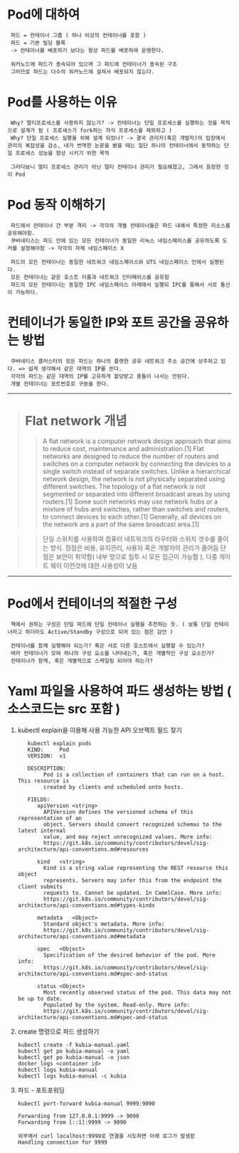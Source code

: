# Pod에 대하여
     파드 = 컨테이너 그룹 ( 하나 이상의 컨테이너를 포함 )
     파드 = 기본 빌딩 블록
     -> 컨테이너를 배포하기 보다는 항상 파드를 배포하여 운영한다.
     
     워커노드에 파드가 종속되어 있으며 그 파드에 컨테이너가 종속된 구조
     그러므로 파드는 다수의 워커노드에 걸쳐서 배포되지 않는다.
     
# Pod를 사용하는 이유
     Why? 멀티프로세스를 사용하지 않는가? -> 컨테이너는 단일 프로세스를 실행하는 것을 목적으로 설계가 됨 ( 프로세스가 fork하는 자식 프로세스를 제외하고 )
     Why? 단일 프로세스 실행을 위해 설계 되었나? -> 결국 관리자(혹은 개발자)의 입장에서 관리의 복잡성을 감소, 내가 번역한 논문을 봤을 때는 일단 하나의 컨테이너에서 동작하는 단일 프로세스 성능을 향상 시키기 위한 목적
     
     그러다보니 멀티 프로세스 관리가 아닌 멀티 컨테이너 관리가 필요해졌고, 그래서 등장한 것이 Pod
     
# Pod 동작 이해하기
     파드에서 컨테이너 간 부분 격리 -> 각각의 개별 컨테이너들은 파드 내에서 특정한 리소스를 공유해야함.
     쿠버네티스는 파드 안에 있는 모든 컨테이너가 동일한 리눅스 네임스페이스를 공유하도록 도커를 설정해야함 -> 각각의 자체 네임스페이스 X

     파드의 모든 컨테이너는 동일한 네트워크 네임스페이스와 UTS 네임스페이스 안에서 실행된다.
     모든 컨테이너는 같은 호스트 이름과 네트워크 인터페이스를 공유함
     파드의 모든 컨테이너는 동일한 IPC 네임스페이스 아래에서 실행되 IPC를 통해서 서로 통신이 가능하다.
     
# 컨테이너가 동일한 IP와 포트 공간을 공유하는 방법
     쿠버네티스 클러스터의 모든 파드는 하나의 플랫한 공유 네트워크 주소 공간에 상주하고 있다. => 쉽게 생각해서 같은 대역의 IP를 쓴다.
     각각의 파드는 같은 대역의 IP를 고유하게 할당받고 충돌이 나서는 안된다.
     개별 컨테이너는 포트번호로 구분을 한다.
     
------------
># Flat network 개념
>> A flat network is a computer network design approach that aims to reduce cost, maintenance and administration.[1] Flat networks are designed to reduce the number of routers and switches on a computer network by connecting the devices to a single switch instead of separate switches. Unlike a hierarchical network design, the network is not physically separated using different switches.
>> The topology of a flat network is not segmented or separated into different broadcast areas by using routers.[1] Some such networks may use network hubs or a mixture of hubs and switches, rather than switches and routers, to connect devices to each other.[1] Generally, all devices on the network are a part of the same broadcast area.[1]

>> 단일 스위치를 사용하여 컴퓨터 네트워크의 라우터와 스위치 갯수를 줄이는 방식.
>> 장점은 비용, 유지관리, 사용자 혹은 개발자의 관리가 줄어듬
>> 단점은 보안이 취약함( 내부 망으로 침투 시 모든 접근이 가능함 ), 다중 게이트 웨이 이런것에 대한 사용성이 낮음
-------------



# Pod에서 컨테이너의 적절한 구성
     책에서 권하는 구성은 단일 파드에 단일 컨테이너 실행을 추천하는 듯. ( 보통 단일 컨테이너라고 하더라도 Active/Standby 구성으로 되어 있는 점은 감안 )
     
     컨테이너를 함께 실행해야 되는가? 혹은 서로 다른 호스트에서 실행할 수 있는가?
     여러 컨테이너가 모여 하나의 구성 요소를 나타내는가, 혹은 개별적인 구성 요소인가?
     컨테이너가 함께, 혹은 개별적으로 스케일링 되어야 하는가?
     
     
# Yaml 파일을 사용하여 파드 생성하는 방법 ( 소스코드는 src 포함 )
1. kubectl explain을 이용해 사용 가능한 API 오브젝트 필드 찾기

          kubectl explain pods
          KIND:     Pod
          VERSION:  v1

          DESCRIPTION:
               Pod is a collection of containers that can run on a host. This resource is
               created by clients and scheduled onto hosts.

          FIELDS:
             apiVersion	<string>
               APIVersion defines the versioned schema of this representation of an
               object. Servers should convert recognized schemas to the latest internal
               value, and may reject unrecognized values. More info:
               https://git.k8s.io/community/contributors/devel/sig-architecture/api-conventions.md#resources

             kind	<string>
               Kind is a string value representing the REST resource this object
               represents. Servers may infer this from the endpoint the client submits
               requests to. Cannot be updated. In CamelCase. More info:
               https://git.k8s.io/community/contributors/devel/sig-architecture/api-conventions.md#types-kinds

             metadata	<Object>
               Standard object's metadata. More info:
               https://git.k8s.io/community/contributors/devel/sig-architecture/api-conventions.md#metadata

             spec	<Object>
               Specification of the desired behavior of the pod. More info:
               https://git.k8s.io/community/contributors/devel/sig-architecture/api-conventions.md#spec-and-status

             status	<Object>
               Most recently observed status of the pod. This data may not be up to date.
               Populated by the system. Read-only. More info:
               https://git.k8s.io/community/contributors/devel/sig-architecture/api-conventions.md#spec-and-status

     
2. create 명령으로 파드 생성하기

       kubectl create -f kubia-manual.yaml
       kubectl get po kubia-manual -o yaml
       kubectl get po kubia-manual -o json
       docker logs <container id>
       kubectl logs kubia-manual
       kubectl logs kubia-manual -c kubia
     
3. 파드 - 포트포워딩

       kubectl port-forward kubia-manual 9999:9090
       
       Forwarding from 127.0.0.1:9999 -> 9090
       Forwarding from [::1]:9999 -> 9090
       
       외부에서 curl localhost:9999로 연결을 시도하면 아래 로그가 발생함
       Handling connection for 9999
          
       
